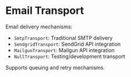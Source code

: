 # Email Transport

Email delivery mechanisms:

- `SmtpTransport`: Traditional SMTP delivery
- `SendgridTransport`: SendGrid API integration
- `MailgunTransport`: Mailgun API integration
- `NullTransport`: Testing/development transport

Supports queuing and retry mechanisms.